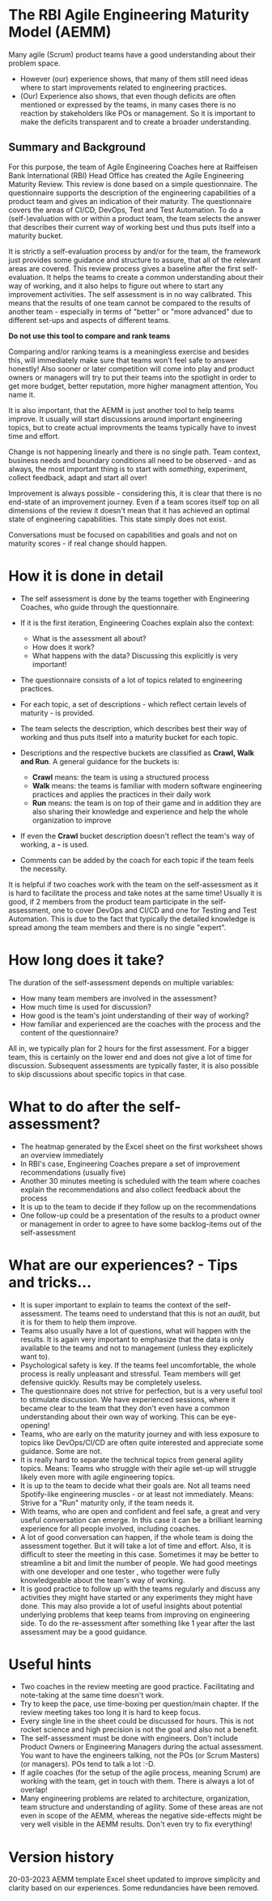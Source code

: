 # The RBI Agile Engineering Maturity Model (AEMM)
Many agile (Scrum) product teams have a good understanding about their problem space. 
- However (our) experience shows, that many of them still need ideas where to start improvements related to engineering practices. 
- (Our) Experience also shows, that even though deficits are often mentioned or expressed by the teams, in many cases there is no reaction by stakeholders like POs or management. So it is important to make the deficits transparent and to create a broader understanding.

## Summary and Background
For this purpose, the team of Agile Engineering Coaches here at Raiffeisen Bank International (RBI) Head Office has created the Agile Engineering Maturity Review.
This review is done based on a simple questionnaire. The questionnaire supports the description of the engineering capabilities of a product team and gives an indication of their maturity. The questionnaire covers the areas of CI/CD, DevOps, Test and Test Automation. 
To do a (self-)evaluation with or within a product team, the team selects the answer that describes their current way of working best und thus puts itself into a maturity bucket.
  
It is strictly a self-evaluation process by and/or for the team, the framework just provides some guidance and structure to assure, that all of the relevant areas are covered.
This review process gives a baseline after the first self-evaluation. It helps the teams to create a common understanding about their way of working, and it also helps to figure out where to start any improvement activities.
The self assessment is in no way calibrated. This means that the results of one team cannot be compared to the results of another team - especially in terms of "better" or "more advanced" due to different set-ups and aspects of different teams. 

**Do not use this tool to compare and rank teams** 

Comparing and/or ranking teams is a meaningless exercise and besides this, will immediately make sure that teams won't feel safe to answer honestly! Also sooner or later competition will come into play and product owners or managers will try to put their teams into the spotlight in order to get more budget, better reputation, more higher managment attention, You name it.
 
 It is also important, that the AEMM is just another tool to help teams improve. It usually will start discussions around important engineering topics, but to create actual improvments the teams typically have to invest time and effort.

Change is not happening linearly and there is no single path. 
Team context, business needs and boundary conditions all need to be observed - and as always, the most important thing is to start with *something*, experiment, collect feedback, adapt and start all over!

Improvement is always possible - considering this, it is clear that there is no end-state of an improvement journey. Even if a team scores itself top on all dimensions of the review it doesn't mean that it has achieved an optimal state of engineering capabilities. This state simply does not exist.

Conversations must be focused on capabilities and goals and not on maturity scores - if real change should happen.

# How it is done in detail
- The self assessment is done by the teams together with Engineering Coaches, who guide through the questionnaire. 
- If it is the first iteration, Engineering Coaches explain also the context:
  - What is the assessment all about?
  - How does it work?
  - What happens with the data? Discussing this explicitly is very important!

- The questionnaire consists of a lot of topics related to engineering practices.
- For each topic, a set of descriptions - which reflect certain levels of maturity - is provided. 
- The team selects the description, which describes best their way of working and thus puts itself into a maturity bucket for each topic. 
- Descriptions and the respective buckets are classified as **Crawl, Walk and Run**. A general guidance for the buckets is:
  - **Crawl** means: the team is using a structured process 
  - **Walk** means: the teams is familiar with modern software engineering practices and applies the practices in their daily work
  - **Run** means: the team is on top of their game and in addition they are also sharing their knowledge and experience and help the whole organization to improve
- If even the **Crawl** bucket description doesn't reflect the team's way of working, a **-** is used.
- Comments can be added by the coach for each topic if the team feels the necessity.

It is helpful if two coaches work with the team on the self-assessment as it is hard to facilitate the process and take notes at the same time! 
Usually it is good, if 2 members from the product team participate in the self-assessment, one to cover DevOps and CI/CD and one for Testing and Test Automation. This is due to the fact that typically the detailed knowledge is spread among the team members and there is no single "expert".

# How long does it take?
The duration of the self-assessment depends on multiple variables:
- How many team members are involved in the assessment?
- How much time is used for discussion?
- How good is the team's joint understanding of their way of working?
- How familiar and experienced are the coaches with the process and the content of the questionnaire?

All in, we typically plan for 2 hours for the first assessment. 
For a bigger team, this is certainly on the lower end and does not give a lot of time for discussion. 
Subsequent assessments are typically faster, it is also possible to skip discussions about specific topics in that case.

# What to do after the self-assessment?
- The heatmap generated by the Excel sheet on the first worksheet shows an overview immediately
- In RBI's case, Engineering Coaches prepare a set of improvement recommendations (usually five) 
- Another 30 minutes meeting is scheduled with the team where coaches explain the recommendations and also collect feedback about the process
- It is up to the team to decide if they follow up on the recommendations
- One follow-up could be a presentation of the results to a product owner or management in order to agree to have some backlog-items out of the self-assessment


# What are our experiences? - Tips and tricks...
- It is super important to explain to teams the context of the self-assessment. The teams need to understand that this is not an *audit*, but it is for them to help them improve.
- Teams also usually have a lot of questions, what will happen with the results. It is again very important to emphasize that the data is only available to the teams and not to management (unless they explicitely want to). 
- Psychological safety is key. If the teams feel uncomfortable, the whole process is really unpleasant and stressful. Team members will get defensive quickly. Results may be completely useless.
- The questionnaire does not strive for perfection, but is a very useful tool to stimulate discussion. We have experienced sessions, where it became clear to the team that they don't even have a common understanding about their own way of working. This can be eye-opening!
- Teams, who are early on the maturity journey and with less exposure to topics like DevOps/CI/CD are often quite interested and appreciate some guidance. Some are not.
- It is really hard to separate the technical topics from general agility topics. Means: Teams who struggle with their agile set-up will struggle likely even more with agile engineering topics. 
- It is up to the team to decide what their goals are. Not all teams need Spotify-like engineering muscles - or at least not immediately. Means: Strive for a "Run" maturity only, if the team needs it.
- With teams, who are open and confident and feel safe, a great and very useful conversation can emerge. In this case it can be a brilliant learning experience for all people involved, including coaches.
- A lot of good conversation can happen, if the whole team is doing the assessment together. But it will take a lot of time and effort. Also, it is difficult to steer the meeting in this case. Sometimes it may be better to streamline a bit and limit the number of people. We had good meetings with one developer and one tester , who together were fully knowledgeable about the team's way of working.
- It is good practice to follow up with the teams regularly and discuss any activities they might have started or any experiments they might have done. This may also provide a lot of useful insights about potential underlying problems that keep teams from improving on engineering side. To do the re-assessment after something like 1 year after the last assessment may be a good guidance.


# Useful hints
- Two coaches in the review meeting are good practice. Facilitating and note-taking at the same time doesn't work.
- Try to keep the pace, use time-boxing per question/main chapter. If the review meeting takes too long it is hard to keep focus.
- Every single line in the sheet could be discussed for hours. This is not rocket science and high precision is not the goal and also not a benefit.
- The self-assessment must be done with engineers. Don't include Product Owners or Engineering Managers during the actual assessment. You want to have the engineers talking, not the POs (or Scrum Masters) (or managers). POs tend to talk a lot :-D.
- If agile coaches (for the setup of the agile process, meaning Scrum) are working with the team, get in touch with them. There is always a lot of overlap!
- Many engineering problems are related to architecture, organization, team structure and understanding of agility. Some of these areas are not even in scope of the AEMM, whereas the negative side-effects might be very well visible in the AEMM results. Don't even try to fix everything!  

# Version history
20-03-2023 AEMM template Excel sheet updated to improve simplicity and clarity based on our experiences. Some redundancies have been removed.
